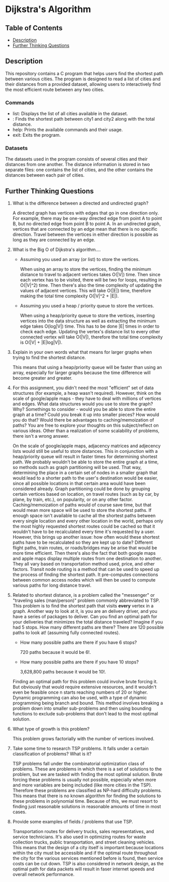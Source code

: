 # Dijkstra's Algorithm

## Table of Contents

- [Description](#description)
- [Further Thinking Questions](#further-thinking-questions)

## Description

This repository contains a C program that helps users find the shortest path between various cities. The program is designed to read a list of cities and their distances from a provided dataset, allowing users to interactively find the most efficient route between any two cities.

### Commands
- list: Displays the list of all cities available in the dataset.
- <city1> <city2>: Finds the shortest path between city1 and city2 along with the total distance.
- help: Prints the available commands and their usage.
- exit: Exits the program.

### Datasets
The datasets used in the program consists of several cities and their distances from one another. The distance information is stored in two separate files: one contains the list of cities, and the other contains the distances between each pair of cities.

## Further Thinking Questions 

1. What is the difference between a directed and undirected graph?

   A directed graph has vertices with edges that go in one direction only. For example, there may be one-way directed edge from point A to point B, but no directed edge from point B to point A. In an undirected graph, vertices that are connected by an edge mean that there is no specific direction. Travel between the vertices in either direction is possible as long as they are connected by an edge.

2. What is the Big O of Dijkstra's algorithm.... 
   * Assuming you used an array (or list) to store the vertices.

      When using an array to store the vertices, finding the minimum distance to travel to adjacent vertices takes O(|V|) time. Then since each vertex has to be visited, there will be two for loops, resulting in O(|V|^2) time. Then there's also the time complexity of updating the values of adjacent vertices. This will take O(|E|) time, therefore making the total time complexity O(|V|^2 + |E|).

   * Assuming you used a heap / priority queue to store the vertices.

      When using a heap/priority queue to store the vertices, inserting vertices into the data structure as well as extracting the minimum edge takes O(log|V|) time. This has to be done |E| times in order to check each edge. Updating the vertex's distance list to every other connected vertex will take O(|V|), therefore the total time complexity is O(|V| + |E|log|V|).

3. Explain in your own words what that means for larger graphs when trying to find the shortest distance.

   This means that using a heap/priority queue will be faster than using an array, especially for larger graphs because the time difference will become greater and greater.

4. For this assignment, you didn't need the most "efficient" set of data structures (for example, a heap wasn't required). However, think on the scale of google/apple maps - they have to deal with millions of vertices and edges. What data structures would you use to store the graph? Why? Somethings to consider - would you be able to store the entire graph at a time? Could you break it up into smaller pieces? How would you do that? Would there be advantages to caching/memoization of paths? You are free to explore your thoughts on this subject/reflect on various ideas. Other than a realization of some scalability of problems, there isn't a wrong answer.

   On the scale of google/apple maps, adjacency matrices and adjecency lists would still be useful to store distances. This in conjunction with a heap/priority queue will result in faster times for determining shortest path. We probably wouldn't be able to store the entire graph at a time, so methods such as graph partitioning will be used. That way, determining the place in a certain set of nodes in a smaller graph that would lead to a shorter path to the user's destination would be easier, since all possible locations in that certain area would have been considered already. Graph partitioning could be done by grouping certain vertices based on location, on travel routes (such as by car, by plane, by train, etc.), on popularity, or on any other factor. Caching/memoization of paths would of course save time, but that would mean more space will be used to store the shortest paths. If enough space isn't available to cache all the shortest paths between every single location and every other location in the world, perhaps only the most highly requested shortest routes could be cached so that it wouldn't have to be recalculated every time it's requested by a user. However, this brings up another issue: how often would these shortest paths have to be recalculated so they are kept up to date? Different flight paths, train routes, or roads/bridges may be arise that would be more time efficient. Then there's also the fact that both google maps and apple maps display multiple routes from one destination to another. They all vary based on transportation method used, price, and other factors. Transit node routing is a method that can be used to speed up the process of finding the shortest path. It pre-computes connections between common access nodes which will then be used to compute various paths for long distance travel.

5. Related to shortest distance, is a problem called the "messenger" or "traveling sales (man/person)" problem commonly abbreviated to TSP. This problem is to find the shortest path that visits **every** vertex in a graph. Another way to look at it, is you are an delivery driver, and you have a series of packages to deliver. Can you find an optimal path for your deliveries that minimizes the total distance traveled? Imagine if you had 5 stops. How many different paths are there?  There are 120 possible paths to look at! (assuming fully connected routes). 
   * How many possible paths are there if you have 6 stops?

      720 paths because it would be 6!.

   * How many possible paths are there if you have 10 stops?

      3,628,800 paths because it would be 10!.

   Finding an optimal path for this problem could involve brute forcing it. But obviously that would require extensive resources, and it wouldn't even be feasible once n starts reaching numbers of 20 or higher. Dynamic programming can also be used, with a type of dynamic programming being branch and bound. This method involves breaking a problem down into smaller sub-problems and then using bounding functions to exclude sub-problems that don't lead to the most optimal solution.

6. What type of growth is this problem?

   This problem grows factorially with the number of vertices involved.

7. Take some time to research TSP problems. It falls under a certain classification of problems? What is it?

   TSP problems fall under the combinatorial optimization class of problems. These are problems in which there is a set of solutions to the problem, but we are tasked with finding the most optimal solution. Brute forcing these problems is usually not possible, especially when more and more variables are being included (like more cities in the TSP). Therefore these problems are classified as NP-hard difficulty problems. This means that there is no known algorithm for finding the solutions to these problems in polynomial time. Because of this, we must resort to finding just reasonable solutions in reasonable amounts of time in most cases.

8. Provide some examples of fields / problems that use TSP.

   Transportation routes for delivery trucks, sales representatives, and service technicians. It's also used in optimizing routes for waste collection trucks, public transportation, and street cleaning vehicles. This means that the design of a city itself is important because locations within the city must be accessible and if the optimal route throughout the city for the various services mentioned before is found, then service costs can be cut down. TSP is also considered in network design, as the optimal path for data packets will result in faser internet speeds and overall network performance.
